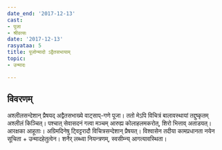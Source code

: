 ```yaml
---
date_end: '2017-12-13'
cast:
- पूजा
- श्रीवत्सः
date: '2017-12-13'
rasyataa: 5
title: पूजोन्मादो ऽद्वैतसभायाम्
topic:
- उन्मादः

---
```


## विवरणम्
अश्लीलसन्देशान् प्रैषयद् अद्वैतसभाख्ये वाट्साप्-गणे पूजा। ततो मेऽपि विचित्रं बालावस्थायां तद्दुष्कृतम् अश्लीलं किञ्चित्। पश्चात् सेवासदनं गत्वा मञ्चम् आरुह्य कोलाहलमकरोत्, शिरो भित्ताव् अताडयत्। आरक्षका आहूताः। अग्रिमदिनेषु ट्विट्टरादौ विचित्रसन्देशान् प्रैषयत्। विश्वासेन तदीया कामप्रधानता नयेन सूचिता + उन्मादहेतुत्वेन। शनैर् लब्ध्वा नियन्त्रणम्, स्वसीम्न्य् आगत्यावस्थिता।

